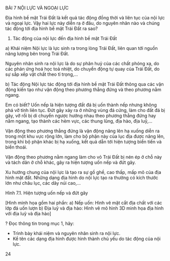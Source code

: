 BÀI 7 NỘI LỰC VÀ NGOẠI LỰC

Địa hình bề mặt Trái Đất là kết quả tác động đồng thời và liên tục của nội lực và ngoại lực. Vậy hai lực này diễn ra ở đâu, do nguyên nhân nào và chúng tác động tới địa hình bề mặt Trái Đất ra sao?

1. Tác động của nội lực đến địa hình bề mặt Trái Đất

a) Khái niệm
Nội lực là lực sinh ra trong lòng Trái Đất, liên quan tới nguồn năng lượng bên trong Trái Đất.

Nguyên nhân sinh ra nội lực là do sự phân huỷ của các chất phóng xạ, do các phản ứng hoá học toả nhiệt, do chuyển động tự quay của Trái Đất, do sự sắp xếp vật chất theo tỉ trọng,...

b) Tác động
Nội lực tác động tới địa hình bề mặt Trái Đất thông qua các vận động kiến tạo như vận động theo phương thẳng đứng và theo phương nằm ngang.

Em có biết?
Uốn nếp là hiện tượng đất đá bị uốn thành nếp nhưng không phá vỡ tính liên tục. Đứt gãy xảy ra ở những vùng đá cứng, làm cho đất đá bị gãy, vỡ rồi bị di chuyển ngược hướng nhau theo phương thẳng đứng hay nằm ngang, tạo thành các hẻm vực, các thung lũng, địa hào, địa luỹ,...

Vận động theo phương thẳng đứng là vận động nâng lên hạ xuống diễn ra trong một khu vực rộng lớn, làm cho bộ phận này của lục địa được nâng lên, trong khi bộ phận khác bị hạ xuống, kết quả dẫn tới hiện tượng biển tiến và biển thoái.

Vận động theo phương nằm ngang làm cho vỏ Trái Đất bị nén ép ở chỗ này và tách dãn ở chỗ khác, gây ra hiện tượng uốn nếp và đứt gãy.

Xu hướng chung của nội lực là tạo ra sự gồ ghề, cao thấp, mấp mô của địa hình mặt đất. Những dạng địa hình do nội lực tạo ra thường có kích thước lớn như châu lục, các dãy núi cao,...

Hình 7.1. Hiện tượng uốn nếp và đứt gãy

[Hình minh họa gồm hai phần:
a) Nếp uốn: Hình vẽ mặt cắt địa chất với các lớp đá uốn lượn
b) Địa luỹ và địa hào: Hình vẽ mô hình 3D minh họa địa hình với địa luỹ và địa hào]

? Đọc thông tin trong mục 1, hãy:
- Trình bày khái niệm và nguyên nhân sinh ra nội lực.
- Kể tên các dạng địa hình được hình thành chủ yếu do tác động của nội lực.

24